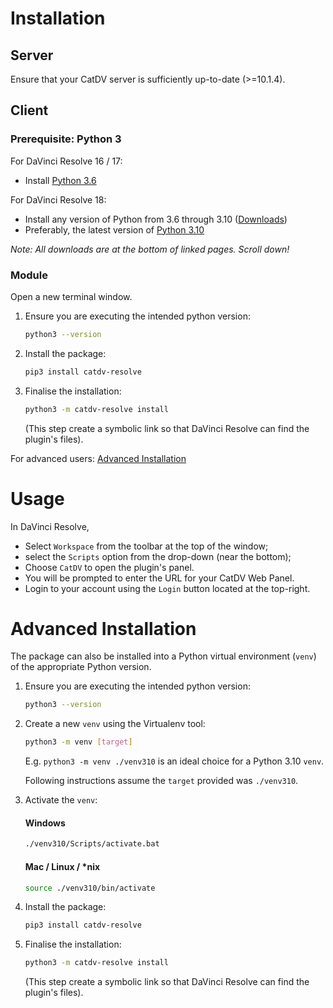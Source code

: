 # Installation
## Server
Ensure that your CatDV server is sufficiently up-to-date (>=10.1.4).

## Client
### Prerequisite: Python 3
For DaVinci Resolve 16 / 17:
- Install [Python 3.6](https://www.python.org/downloads/release/python-368/)

For DaVinci Resolve 18:
- Install any version of Python from 3.6 through 3.10 ([Downloads](https://www.python.org/downloads))
- Preferably, the latest version of [Python 3.10](https://www.python.org/downloads/release/python-3109/)

*Note: All downloads are at the bottom of linked pages. Scroll down!*
### Module
Open a new terminal window. 

1) Ensure you are executing the intended python version:
    ```bash
    python3 --version
    ```
2) Install the package:
    ```bash
    pip3 install catdv-resolve
    ```
3) Finalise the installation:
    ```bash
    python3 -m catdv-resolve install
    ```
    (This step create a symbolic link so that DaVinci Resolve can find the plugin's files).

For advanced users: [Advanced Installation](#advanced-installation)

# Usage
In DaVinci Resolve, 
- Select `Workspace` from the toolbar at the top of the window;
- select the `Scripts` option from the drop-down (near the bottom); 
- Choose `CatDV` to open the plugin's panel.
- You will be prompted to enter the URL for your CatDV Web Panel.
- Login to your account using the `Login` button located at the top-right.

# Advanced Installation
The package can also be installed into a Python virtual environment (`venv`) of the appropriate Python version.
1) Ensure you are executing the intended python version:
    ```bash
    python3 --version
    ```
2) Create a new `venv` using the Virtualenv tool:
    ```bash
    python3 -m venv [target]
    ```
    E.g. `python3 -m venv ./venv310` is an ideal choice for a Python 3.10 `venv`.

    Following instructions assume the `target` provided was `./venv310`.
3) Activate the `venv`:
    #### Windows
    ```cmd
    ./venv310/Scripts/activate.bat
    ```
    #### Mac / Linux / *nix
    ```bash
    source ./venv310/bin/activate
    ```
4) Install the package:
    ```bash
    pip3 install catdv-resolve
    ```
5) Finalise the installation:
    ```bash
    python3 -m catdv-resolve install
    ```
    (This step create a symbolic link so that DaVinci Resolve can find the plugin's files).
    